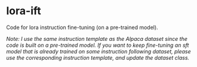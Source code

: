 # lora-ift

Code for lora instruction fine-tuning (on a pre-trained model). 

_Note: I use the same instruction template as the Alpaca dataset since the code is built on a pre-trained model. If you want to keep fine-tuning an sft model that is already trained on some instruction following dataset, please use the corresponding instruction template, and update the dataset class._
